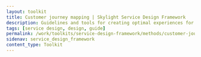 ```yaml
---
layout: toolkit
title: Customer journey mapping | Skylight Service Design Framework
description: Guidelines and tools for creating optimal experiences for both users and your organization.
tags: [service design, design, guide]
permalink: /work/toolkits/service-design-framework/methods/customer-journey-mapping/
sidenav: service_design_framework
content_type: Toolkit
---
```


